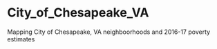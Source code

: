 # City_of_Chesapeake_VA
Mapping City of Chesapeake, VA neighboorhoods and 2016-17 poverty estimates
